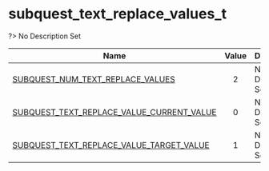 # subquest_text_replace_values_t
?> No Description Set

Name|Value|Description|Client
--|:--:|--|:--:
[SUBQUEST_NUM_TEXT_REPLACE_VALUES](Constants/subquest_text_replace_values_t/SUBQUEST_NUM_TEXT_REPLACE_VALUES)|2|No Description Set|✖
[SUBQUEST_TEXT_REPLACE_VALUE_CURRENT_VALUE](Constants/subquest_text_replace_values_t/SUBQUEST_TEXT_REPLACE_VALUE_CURRENT_VALUE)|0|No Description Set|✖
[SUBQUEST_TEXT_REPLACE_VALUE_TARGET_VALUE](Constants/subquest_text_replace_values_t/SUBQUEST_TEXT_REPLACE_VALUE_TARGET_VALUE)|1|No Description Set|✖
